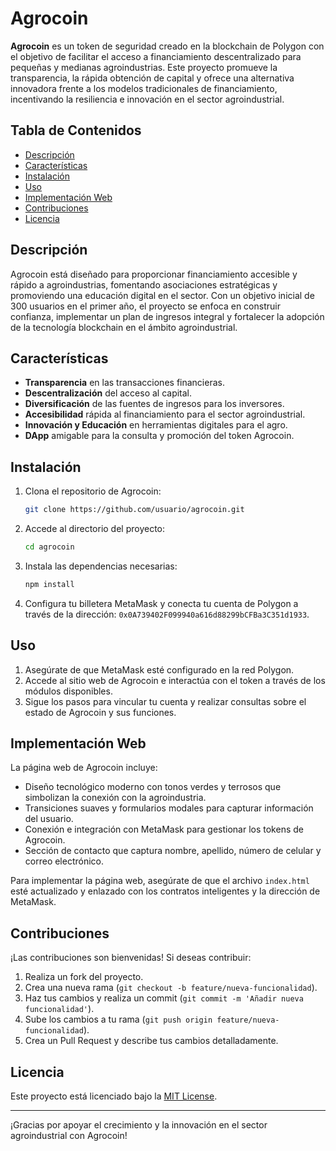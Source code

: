
# Agrocoin

**Agrocoin** es un token de seguridad creado en la blockchain de Polygon con el objetivo de facilitar el acceso a financiamiento descentralizado para pequeñas y medianas agroindustrias. Este proyecto promueve la transparencia, la rápida obtención de capital y ofrece una alternativa innovadora frente a los modelos tradicionales de financiamiento, incentivando la resiliencia e innovación en el sector agroindustrial.

## Tabla de Contenidos

- [Descripción](#descripción)
- [Características](#características)
- [Instalación](#instalación)
- [Uso](#uso)
- [Implementación Web](#implementación-web)
- [Contribuciones](#contribuciones)
- [Licencia](#licencia)

## Descripción

Agrocoin está diseñado para proporcionar financiamiento accesible y rápido a agroindustrias, fomentando asociaciones estratégicas y promoviendo una educación digital en el sector. Con un objetivo inicial de 300 usuarios en el primer año, el proyecto se enfoca en construir confianza, implementar un plan de ingresos integral y fortalecer la adopción de la tecnología blockchain en el ámbito agroindustrial.

## Características

- **Transparencia** en las transacciones financieras.
- **Descentralización** del acceso al capital.
- **Diversificación** de las fuentes de ingresos para los inversores.
- **Accesibilidad** rápida al financiamiento para el sector agroindustrial.
- **Innovación y Educación** en herramientas digitales para el agro.
- **DApp** amigable para la consulta y promoción del token Agrocoin.

## Instalación

1. Clona el repositorio de Agrocoin:
   ```bash
   git clone https://github.com/usuario/agrocoin.git
   ```

2. Accede al directorio del proyecto:
   ```bash
   cd agrocoin
   ```

3. Instala las dependencias necesarias:
   ```bash
   npm install
   ```

4. Configura tu billetera MetaMask y conecta tu cuenta de Polygon a través de la dirección: `0x0A739402F099940a616d88299bCFBa3C351d1933`.

## Uso

1. Asegúrate de que MetaMask esté configurado en la red Polygon.
2. Accede al sitio web de Agrocoin e interactúa con el token a través de los módulos disponibles.
3. Sigue los pasos para vincular tu cuenta y realizar consultas sobre el estado de Agrocoin y sus funciones.

## Implementación Web

La página web de Agrocoin incluye:

- Diseño tecnológico moderno con tonos verdes y terrosos que simbolizan la conexión con la agroindustria.
- Transiciones suaves y formularios modales para capturar información del usuario.
- Conexión e integración con MetaMask para gestionar los tokens de Agrocoin.
- Sección de contacto que captura nombre, apellido, número de celular y correo electrónico.

Para implementar la página web, asegúrate de que el archivo `index.html` esté actualizado y enlazado con los contratos inteligentes y la dirección de MetaMask.

## Contribuciones

¡Las contribuciones son bienvenidas! Si deseas contribuir:

1. Realiza un fork del proyecto.
2. Crea una nueva rama (`git checkout -b feature/nueva-funcionalidad`).
3. Haz tus cambios y realiza un commit (`git commit -m 'Añadir nueva funcionalidad'`).
4. Sube los cambios a tu rama (`git push origin feature/nueva-funcionalidad`).
5. Crea un Pull Request y describe tus cambios detalladamente.

## Licencia

Este proyecto está licenciado bajo la [MIT License](LICENSE).

---

¡Gracias por apoyar el crecimiento y la innovación en el sector agroindustrial con Agrocoin!
